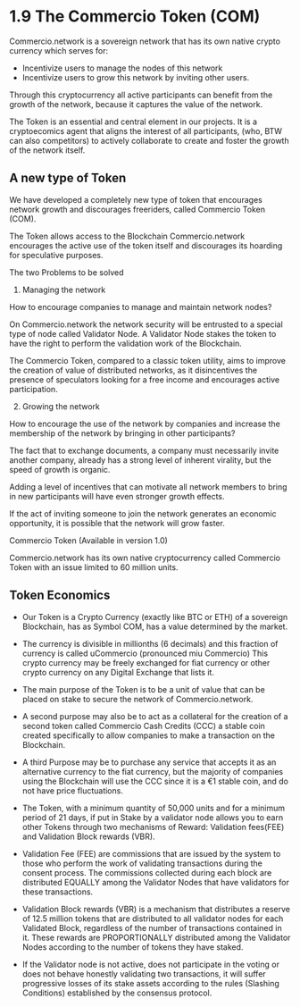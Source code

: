 # 1.9 The Commercio Token (COM)
Commercio.network is a sovereign network that has its own native crypto currency which serves for:

* Incentivize users to manage the nodes of this network
* Incentivize users to grow this network by inviting other users.
  
Through this cryptocurrency all active participants can benefit from the growth of the network, because it captures the value of the network. 

The Token is an essential and central element in our projects. It is a cryptoecomics agent that aligns the interest of all participants, (who, BTW can also competitors) to actively collaborate to create and foster the growth of the network itself.

## A new type of Token
We have developed a completely new type of token that encourages network growth and discourages freeriders, called Commercio Token (COM).

The Token allows access to the Blockchain Commercio.network encourages the active use of the token itself and discourages its hoarding for speculative purposes.

The two Problems to be solved

1. Managing the network 

How to encourage companies to manage and maintain network nodes?

On Commercio.network the network security will be entrusted to a special type of node called Validator Node. A Validator Node stakes the token to have the right to perform the validation work of the Blockchain.

The Commercio Token, compared to a classic token utility, aims to improve the creation of value of distributed networks, as it disincentives the presence of speculators looking for a free income and encourages active participation.

2. Growing the network

How to encourage the use of the network by companies and increase the membership of the network by bringing in other participants?

The fact that to exchange documents, a company must necessarily invite another company, already has a strong level of inherent virality, but the speed of growth is organic.

Adding a level of incentives that can motivate all network members to bring in new participants will have even stronger growth effects.

If the act of inviting someone to join the network generates an economic opportunity, it is possible that the network will grow faster.

Commercio Token (Available in version 1.0)

Commercio.network has its own native cryptocurrency called Commercio Token with an issue limited to 60 million units.

##  Token Economics
* Our Token is a Crypto Currency (exactly like BTC or ETH) of a sovereign Blockchain, has as Symbol COM, has a value determined by the market.

* The currency is divisible in millionths (6 decimals) and this fraction of currency is called uCommercio (pronounced miu Commercio) This crypto currency may be freely exchanged for fiat currency or other crypto currency on any Digital Exchange that lists it.

* The main purpose of the Token is to be a unit of value that can be placed on stake to secure the network of Commercio.network.

* A second purpose may also be to act as a collateral for the creation of a second token called Commercio Cash Credits (CCC) a stable coin created specifically to allow companies to make a transaction on the Blockchain.

* A third Purpose may be to purchase any service that accepts it as an alternative currency to the fiat currency, but the majority of companies using the Blockchain will use the CCC since it is a €1 stable coin, and do not have price fluctuations. 

* The Token, with a minimum quantity of 50,000 units and for a minimum period of 21 days, if put in Stake by a validator node allows you to earn other Tokens through two mechanisms of Reward: Validation fees(FEE) and Validation Block rewards (VBR).
* Validation Fee (FEE) are commissions that are issued by the system to those who perform the work of validating transactions during the consent process. The commissions collected during each block are distributed EQUALLY among the Validator Nodes that have validators for these transactions.
* Validation Block rewards (VBR) is a mechanism that distributes a reserve of 12.5 million tokens that are distributed to all validator nodes for each Validated Block, regardless of the number of transactions contained in it. These rewards are PROPORTIONALLY distributed among the Validator Nodes according to the number of tokens they have staked.

* If the Validator node is not active, does not participate in the voting or does not behave honestly validating two transactions, it will suffer progressive losses of its stake assets according to the rules (Slashing Conditions) established by the consensus protocol.